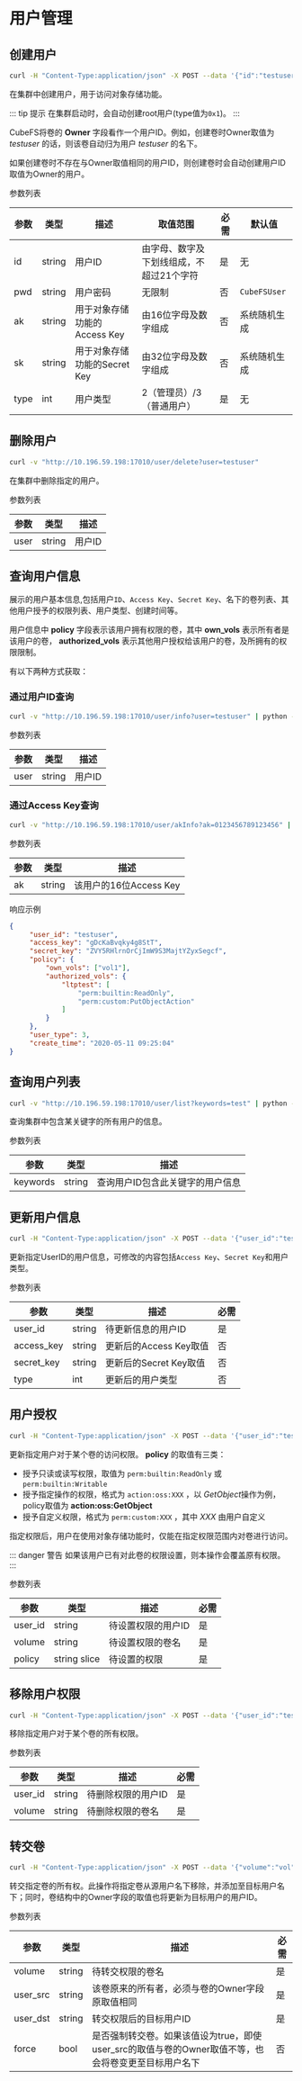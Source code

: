 # 用户管理

## 创建用户

``` bash
curl -H "Content-Type:application/json" -X POST --data '{"id":"testuser","pwd":"12345","type":3}' "http://10.196.59.198:17010/user/create"
```

在集群中创建用户，用于访问对象存储功能。

::: tip 提示
在集群启动时，会自动创建root用户(type值为`0x1`)。
:::

CubeFS将卷的 **Owner** 字段看作一个用户ID。例如，创建卷时Owner取值为*testuser* 的话，则该卷自动归为用户 *testuser* 的名下。

如果创建卷时不存在与Owner取值相同的用户ID，则创建卷时会自动创建用户ID取值为Owner的用户。

参数列表

| 参数   | 类型     | 描述                  | 取值范围                  | 必需  | 默认值          |
|------|--------|---------------------|-----------------------|-----|--------------|
| id   | string | 用户ID                | 由字母、数字及下划线组成，不超过21个字符 | 是   | 无            |
| pwd  | string | 用户密码                | 无限制                   | 否   | `CubeFSUser` |
| ak   | string | 用于对象存储功能的Access Key | 由16位字母及数字组成           | 否   | 系统随机生成       |
| sk   | string | 用于对象存储功能的Secret Key | 由32位字母及数字组成           | 否   | 系统随机生成       |
| type | int    | 用户类型                | 2（管理员）/3（普通用户）        | 是   | 无            |

## 删除用户

``` bash
curl -v "http://10.196.59.198:17010/user/delete?user=testuser"
```

在集群中删除指定的用户。

参数列表

| 参数   | 类型     | 描述   |
|------|--------|------|
| user | string | 用户ID |

## 查询用户信息

展示的用户基本信息,包括用户`ID`、`Access Key`、`Secret Key`、名下的卷列表、其他用户授予的权限列表、用户类型、创建时间等。

用户信息中 **policy** 字段表示该用户拥有权限的卷，其中 **own_vols**
表示所有者是该用户的卷， **authorized_vols**
表示其他用户授权给该用户的卷，及所拥有的权限限制。

有以下两种方式获取：

### 通过用户ID查询

``` bash
curl -v "http://10.196.59.198:17010/user/info?user=testuser" | python -m json.tool
```

参数列表

| 参数   | 类型     | 描述   |
|------|--------|------|
| user | string | 用户ID |


### 通过Access Key查询

``` bash
curl -v "http://10.196.59.198:17010/user/akInfo?ak=0123456789123456" | python -m json.tool
```

参数列表

| 参数  | 类型     | 描述                |
|-----|--------|-------------------|
| ak  | string | 该用户的16位Access Key |

响应示例

``` json
{
     "user_id": "testuser",
     "access_key": "gDcKaBvqky4g8StT",
     "secret_key": "ZVY5RHlrnOrCjImW9S3MajtYZyxSegcf",
     "policy": {
         "own_vols": ["vol1"],
         "authorized_vols": {
             "ltptest": [
                 "perm:builtin:ReadOnly",
                 "perm:custom:PutObjectAction"
             ]
         }
     },
     "user_type": 3,
     "create_time": "2020-05-11 09:25:04"
}
```

## 查询用户列表

``` bash
curl -v "http://10.196.59.198:17010/user/list?keywords=test" | python -m json.tool
```

查询集群中包含某关键字的所有用户的信息。

参数列表

| 参数       | 类型     | 描述                |
|----------|--------|-------------------|
| keywords | string | 查询用户ID包含此关键字的用户信息 |

## 更新用户信息

``` bash
curl -H "Content-Type:application/json" -X POST --data '{"user_id":"testuser","access_key":"KzuIVYCFqvu0b3Rd","secret_key":"iaawlCchJeeuGSnmFW72J2oDqLlSqvA5","type":3}' "http://10.196.59.198:17010/user/update"
```

更新指定UserID的用户信息，可修改的内容包括`Access Key`、`Secret Key`和用户类型。

参数列表

| 参数         | 类型     | 描述               | 必需  |
|------------|--------|------------------|-----|
| user_id    | string | 待更新信息的用户ID       | 是   |
| access_key | string | 更新后的Access Key取值 | 否   |
| secret_key | string | 更新后的Secret Key取值 | 否   |
| type       | int    | 更新后的用户类型         | 否   |

## 用户授权

``` bash
curl -H "Content-Type:application/json" -X POST --data '{"user_id":"testuser","volume":"vol","policy":["perm:builtin:ReadOnly","perm:custom:PutObjectAction"]}' "http://10.196.59.198:17010/user/updatePolicy"
```

更新指定用户对于某个卷的访问权限。 **policy** 的取值有三类：

-   授予只读或读写权限，取值为 `perm:builtin:ReadOnly` 或 `perm:builtin:Writable` 
-   授予指定操作的权限，格式为 `action:oss:XXX` ，以 *GetObject*操作为例，policy取值为 **action:oss:GetObject** 
-   授予自定义权限，格式为 `perm:custom:XXX` ，其中 *XXX* 由用户自定义

指定权限后，用户在使用对象存储功能时，仅能在指定权限范围内对卷进行访问。

::: danger 警告
如果该用户已有对此卷的权限设置，则本操作会覆盖原有权限。
:::

参数列表

| 参数      | 类型           | 描述         | 必需  |
|---------|--------------|------------|-----|
| user_id | string       | 待设置权限的用户ID | 是   |
| volume  | string       | 待设置权限的卷名   | 是   |
| policy  | string slice | 待设置的权限     | 是   |

## 移除用户权限

``` bash
curl -H "Content-Type:application/json" -X POST --data '{"user_id":"testuser","volume":"vol"}' "http://10.196.59.198:17010/user/removePolicy"
```

移除指定用户对于某个卷的所有权限。

参数列表

| 参数      | 类型     | 描述         | 必需  |
|---------|--------|------------|-----|
| user_id | string | 待删除权限的用户ID | 是   |
| volume  | string | 待删除权限的卷名   | 是   |

## 转交卷

``` bash
curl -H "Content-Type:application/json" -X POST --data '{"volume":"vol","user_src":"user1","user_dst":"user2","force":true}' "http://10.196.59.198:17010/user/transferVol"
```

转交指定卷的所有权。此操作将指定卷从源用户名下移除，并添加至目标用户名下；同时，卷结构中的Owner字段的取值也将更新为目标用户的用户ID。

参数列表

| 参数       | 类型     | 描述                                                         | 必需  |
|----------|--------|------------------------------------------------------------|-----|
| volume   | string | 待转交权限的卷名                                                   | 是   |
| user_src | string | 该卷原来的所有者，必须与卷的Owner字段原取值相同                                 | 是   |
| user_dst | string | 转交权限后的目标用户ID                                               | 是   |
| force    | bool   | 是否强制转交卷。如果该值设为true，即使user_src的取值与卷的Owner取值不等，也会将卷变更至目标用户名下 | 否   |

